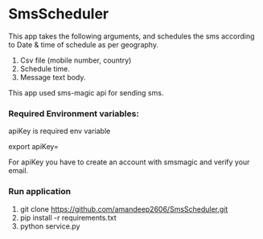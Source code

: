 # SmsScheduler

This app takes the following arguments, and schedules the sms
according to Date &amp; time of
schedule as per geography.

1. Csv file (mobile number, country)
2. Schedule time.
3. Message text body.

This app used sms-magic api for sending sms.

### Required Environment variables:

apiKey is required env variable

export apiKey=<sms-magic api key>

For apiKey you have to create an account with smsmagic and verify your email.


### Run application

1. git clone https://github.com/amandeep2606/SmsScheduler.git
2. pip install -r requirements.txt
3. python service.py





